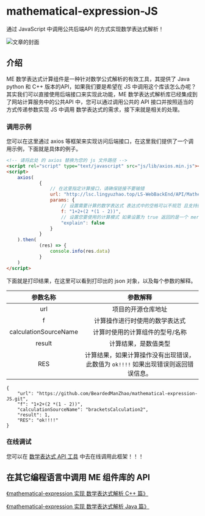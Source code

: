 # mathematical-expression-JS

通过 JavaScript 中调用公共后端API 的方式实现数学表达式解析！

![文章的封面](https://user-images.githubusercontent.com/113756063/203919312-dcec4a61-2136-4af2-a361-66b2ed4e6a54.png "文章的封面")

## 介绍

ME 数学表达式计算组件是一种针对数学公式解析的有效工具，其提供了 Java python 和 C++ 版本的API，如果我们要是希望在 JS 中调用这个库该怎么办呢？ 其实我们可以直接使用后端接口来实现此功能，ME
数学表达式解析库已经集成到了网站计算服务中的公共API 中，您可以通过调用公共的 API 接口并按照适当的方式传递参数实现 JS 中调用 数学表达式的需求，接下来就是相关的处理。

### 调用示例

您可以在这里通过 axios 等框架来实现访问后端接口，在这里我们提供了一个调用示例，下面就是具体的例子。

```html
<!-- 请将此处 的 axios 替换为您的 js 文件路径 -->
<script rel="script" type="text/javascript" src="js/lib/axios.min.js"></script>
<script>
    axios(
            {
                // 在这里指定计算接口，请确保链接不要输错
                url: "http://lsc.lingyuzhao.top/LS-WebBackEnd/API/Mathematical_Expression_Run",
                params: {
                    // 设置需要计算的数学表达式 表达式中的空格可以不规范 且支持嵌套括号计算
                    f: "1+2+(2 *(1 - 2))",
                    // 设置您要使用的计算模式 如果设置为 true 返回的是一个 mermaid 图代码，代表的就是计算流程，如果设置为 false 返回的是一个 json 结果
                    "explain": false
                }
            }
    ).then(
            (res) => {
                console.info(res.data)
            }
    )
</script>
```

下面就是打印结果，在这里可以看到打印出的 json 对象，以及每个参数的解释。

|          参数名称           |                       参数解释                       |
|:-----------------------:|:------------------------------------------------:|
|           url           |                    项目的开源仓库地址                     |
|            f            |                 计算操作进行时使用的数学表达式                  |
|  calculationSourceName  |                 计算时使用的计算组件的型号/名称                 |
|         result          |                    计算结果，是数值类型                    |
|           RES           |  计算结果，如果计算操作没有出现错误，此数值为 `ok!!!!` 如果出现错误则返回错误信息。  |

```
{
    "url": "https://github.com/BeardedManZhao/mathematical-expression-JS.git",
    "f": "1+2+(2 *(1 - 2))",
    "calculationSourceName": "bracketsCalculation2",
    "result": 1,
    "RES": "ok!!!!"
}
```

### 在线调试

您可以在 [数学表达式 API 工具](http://www.lingyuzhao.top/LS-WebFront/MeTool.html "《数学表达式 API 工具》") 中去在线调用此框架！！！

## 在其它编程语言中调用 ME 组件库的 API

[《mathematical-expression 实现 数学表达式解析 C++ 篇》](http://www.lingyuzhao.top/?/linkController=/articleController&link=22700148 "《mathematical-expression 实现 数学表达式解析 C++ 篇》")

[《mathematical-expression 实现 数学表达式解析 Java 篇》](http://www.lingyuzhao.top/?/linkController=/articleController&link=94267819 "《mathematical-expression 实现 数学表达式解析 C++ 篇》")


